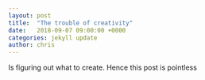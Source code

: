 ```yaml
---
layout: post
title:  "The trouble of creativity"
date:   2018-09-07 09:00:00 +0000
categories: jekyll update
author: chris
---
```

Is figuring out what to create. Hence this post is pointless